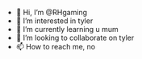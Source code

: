 - 👋 Hi, I’m @RHgaming
- 👀 I’m interested in tyler
- 🌱 I’m currently learning u mum
- 💞️ I’m looking to collaborate on tyler
- 📫 How to reach me, no

<!---
RH-H/RH-H is a ✨ special ✨ repository because its `README.md` (this file) appears on your GitHub profile.
You can click the Preview link to take a look at your changes.
--->
